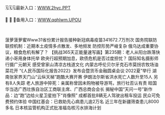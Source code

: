 <p>
	🗓🗓🗓最新入口：<a href="http://www.baidu.com/link?url=6MA2SWnO3Raqke39an_0PUxosM6ZrUGzi1BN9tNnlPW&wd">WWW.2hyc.PPT</a> 
	<p>
		🍶
🍶
🍶备用入口：<a href="http://www.baidu.com/link?url=6MA2SWnO3Raqke39an_0PUxosM6ZrUGzi1BN9tNnlPW&wd">WWW.qqhlwm.UPOU</a> 
	</p>
	<p>
		<br />
	</p>
	<p>
		菠萝菠萝蜜Www31省份累计报告接种新冠病毒疫苗341672.7万剂次
国务院联防联控机制：近期本土疫情多点散发、多地频发 防控形势严峻复杂
俄乌达成重要协议，粮食危机有解了？
【挑战365天正能量速写画】第235期：老人从阳台跌落快递小哥用身体托举
欧央行超预期加息，欧债危机是否过度担忧？
国际知名摄影师行摄广元朝天 感受曾家山清凉古栈道文化
内蒙古呼伦贝尔牙克石市莫拐农牧场油菜花开
“《人民币国际化报告2022》发布会暨货币金融圆桌会议·2022夏”举行
湖南张家界天门山“云纵天梯”跑酷大赛开赛
伊朗法尔斯省洪水死亡人数升至15人 另有8人失踪
老人旅游中猝死：亲属称曾因未购物被导游骂，旅行社否认有责
眭国华当选广西壮族自治区工商联主席、广西总商会会长
揭秘中国“天问一号”新作品：边“跑”边给火星卫星拍下“肖像照”
成都首批8辆无人驾驶出租车投运 民众可免费预约体验
中国红基会：已救助先心病患儿逾2万名 近三年在新疆筛查患儿8000多名
日本核监管机构正式批准福岛核污水排海计划
	</p>
